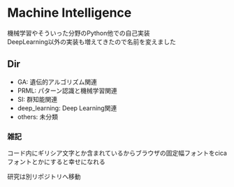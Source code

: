 # Machine Intelligence
機械学習やそういった分野のPython他での自己実装  
DeepLearning以外の実装も増えてきたので名前を変えました

## Dir
- GA: 遺伝的アルゴリズム関連
- PRML: パターン認識と機械学習関連
- SI: 群知能関連
- deep_learning: Deep Learning関連
- others: 未分類

### 雑記
コード内にギリシア文字とか含まれているからブラウザの固定幅フォントをcicaフォントとかにすると幸せになれる

研究は別リポジトリへ移動
